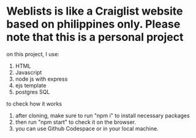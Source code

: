 # Weblists is like a Craiglist website based on philippines only. Please note that this is a personal project

on this project, I use:
1. HTML
2. Javascript
3. node js with express
5. ejs template
6. postgres SQL

to check how it works
1. after cloning, make sure to run "npm i" to install necessary packages
2. then run "npm start" to check it on the browser.
3. you can use Github Codespace or in your local machine.
